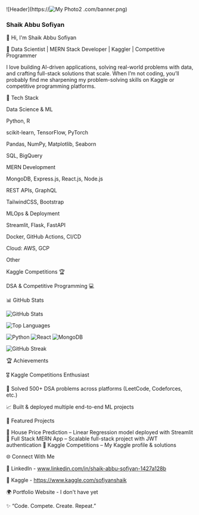 ![Header](https://![My Photo2](https://github.com/user-attachments/assets/81db8d9c-83db-4599-bccc-4d37bf054d4a)
.com/banner.png)

### Shaik Abbu Sofiyan
👋 Hi, I'm Shaik Abbu Sofiyan

🚀 Data Scientist | MERN Stack Developer | Kaggler | Competitive Programmer

I love building AI-driven applications, solving real-world problems with data, and crafting full-stack solutions that scale. When I’m not coding, you’ll probably find me sharpening my problem-solving skills on Kaggle or competitive programming platforms.

🔧 Tech Stack

Data Science & ML

Python, R

scikit-learn, TensorFlow, PyTorch

Pandas, NumPy, Matplotlib, Seaborn

SQL, BigQuery

MERN Development

MongoDB, Express.js, React.js, Node.js

REST APIs, GraphQL

TailwindCSS, Bootstrap

MLOps & Deployment

Streamlit, Flask, FastAPI

Docker, GitHub Actions, CI/CD

Cloud: AWS, GCP

Other

Kaggle Competitions 🏆

DSA & Competitive Programming 💻

📊 GitHub Stats

![GitHub Stats](https://github-readme-stats.vercel.app/api?username=ShaikAbbuSofiyan&show_icons=true&theme=radical)


![Top Languages](https://github-readme-stats.vercel.app/api/top-langs/?username=ShaikAbbuSofiyan&layout=compact&theme=radical)

![Python](https://img.shields.io/badge/Python-3776AB?style=for-the-badge&logo=python&logoColor=white)
![React](https://img.shields.io/badge/React-20232A?style=for-the-badge&logo=react&logoColor=61DAFB)
![MongoDB](https://img.shields.io/badge/MongoDB-4EA94B?style=for-the-badge&logo=mongodb&logoColor=white)

![GitHub Streak](https://streak-stats.demolab.com/?user=ShaikAbbuSofiyan&theme=radical)


🏆 Achievements

🎖️ Kaggle Competitions Enthusiast

🏅 Solved 500+ DSA problems across platforms (LeetCode, Codeforces, etc.)

📈 Built & deployed multiple end-to-end ML projects

📌 Featured Projects

🔹 House Price Prediction
 – Linear Regression model deployed with Streamlit
🔹 Full Stack MERN App
 – Scalable full-stack project with JWT authentication
🔹 Kaggle Competitions
 – My Kaggle profile & solutions

🌐 Connect With Me

💼 LinkedIn - www.linkedin.com/in/shaik-abbu-sofiyan-1427a128b

🏅 Kaggle - https://www.kaggle.com/sofiyanshaik

🌍 Portfolio Website - I don't have yet

✨ “Code. Compete. Create. Repeat.”
